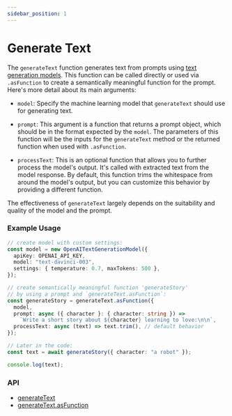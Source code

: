 ```yaml
---
sidebar_position: 1
---
```


# Generate Text

The `generateText` function generates text from prompts using [text generation models](/api/interfaces/TextGenerationModel). This function can be called directly or used via `.asFunction` to create a semantically meaningful function for the prompt. Here's more detail about its main arguments:

- `model`: Specify the machine learning model that `generateText` should use for generating text.

- `prompt`: This argument is a function that returns a prompt object, which should be in the format expected by the `model`. The parameters of this function will be the inputs for the `generateText` method or the returned function when used with `.asFunction`.

- `processText`: This is an optional function that allows you to further process the model's output. It's called with extracted text from the model response. By default, this function trims the whitespace from around the model's output, but you can customize this behavior by providing a different function.

The effectiveness of `generateText` largely depends on the suitability and quality of the model and the prompt.

### Example Usage

```ts
// create model with custom settings:
const model = new OpenAITextGenerationModel({
  apiKey: OPENAI_API_KEY,
  model: "text-davinci-003",
  settings: { temperature: 0.7, maxTokens: 500 },
});

// create semantically meaningful function 'generateStory'
// by using a prompt and `generateText.asFunction`:
const generateStory = generateText.asFunction({
  model,
  prompt: async ({ character }: { character: string }) =>
    `Write a short story about ${character} learning to love:\n\n`,
  processText: async (text) => text.trim(), // default behavior
});

// Later in the code:
const text = await generateStory({ character: "a robot" });

console.log(text);
```

### API

- [generateText](/api/modules/#generatetext)
- [generateText.asFunction](/api/namespaces/generateText#asfunction)
